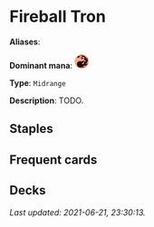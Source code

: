 # Fireball Tron

**Aliases**: 

**Dominant mana**: <img src="../resources/images/mana/R.png" width="25"/>

**Type**: `Midrange`

**Description**: TODO.

## **Staples**



## **Frequent cards**



## **Decks**



*Last updated: 2021-06-21, 23:30:13.*
